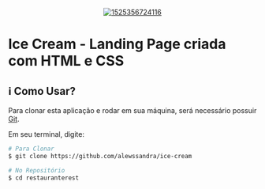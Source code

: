 <p align="center">
    <a href="https://github.com/jorgejrdj"><img src="https://i.ibb.co/bHVkGTx/1525356724116.png" alt="1525356724116" border="0"></a> </p>

# Ice Cream - Landing Page criada com HTML e CSS



## :information_source: Como Usar?

Para clonar esta aplicação e rodar em sua máquina, será necessário possuir [Git](https://git-scm.com).

Em seu terminal, digite:
<br />

```bash
# Para Clonar
$ git clone https://github.com/alewssandra/ice-cream

# No Repositório
$ cd restauranterest
```
